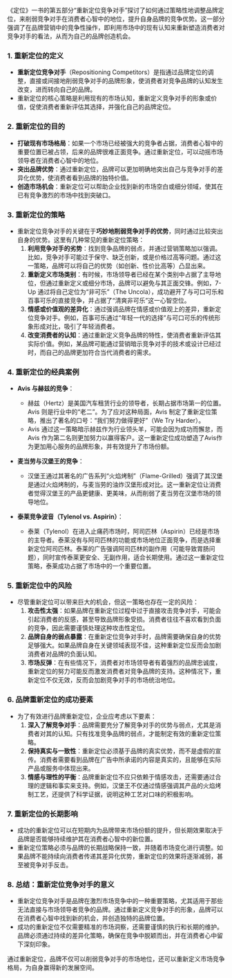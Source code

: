 《定位》一书的第五部分“重新定位竞争对手”探讨了如何通过策略性地调整品牌定位，来削弱竞争对手在消费者心智中的地位，提升自身品牌的竞争优势。这一部分强调了在品牌营销中的竞争性操作，即利用市场中的现有认知来重新塑造消费者对竞争对手的看法，从而为自己的品牌创造机会。

### 1. **重新定位的定义**
   - **重新定位竞争对手**（Repositioning Competitors）是指通过品牌定位的调整，直接或间接地削弱竞争对手的品牌形象，使消费者对竞争品牌的认知发生改变，进而转向自己的品牌。
   - 重新定位的核心策略是利用现有的市场认知，重新定义竞争对手的形象或价值，促使消费者重新评估其选择，并强化自己的品牌定位。

### 2. **重新定位的目的**
   - **打破现有市场格局**：如果一个市场已经被强大的竞争者占据，消费者心智中的重要位置已被占领，后来的品牌很难正面竞争。通过重新定位，可以动摇市场领导者在消费者心智中的地位。
   - **突出品牌优势**：通过重新定位，品牌可以更加明确地突出自己与竞争对手的差异化优势，使消费者看到品牌的独特价值。
   - **创造市场机会**：重新定位可以帮助企业找到新的市场空白或细分领域，使其在已有竞争激烈的市场中找到突破口。

### 3. **重新定位的策略**
   - 重新定位竞争对手的关键在于**巧妙地削弱竞争对手的优势**，同时通过比较突出自身的优势。这里有几种常见的重新定位策略：
     1. **利用竞争对手的劣势**：找到竞争品牌的弱点，并通过营销策略加以强调。比如，竞争对手可能过于保守、缺乏创新，或是价格过高等问题。通过这一策略，品牌可以将自己的优势（如创新、性价比高等）凸显出来。
     2. **重新定义市场类别**：有时候，市场领导者已经在某个类别中占据了主导地位，但通过重新定义或细分市场，品牌可以避免与其正面交锋。例如，7-Up 通过将自己定位为“非可乐”（The Uncola），成功避开了与可口可乐和百事可乐的直接竞争，并占据了“清爽非可乐”这一心智空位。
     3. **情感或价值观的差异化**：通过强调品牌在情感或价值观上的差异，重新定位竞争对手。例如，百事可乐通过“年轻一代的选择”与可口可乐的传统形象形成对比，吸引了年轻消费者。
     4. **改变消费者的认知**：通过重新定义竞争品牌的特性，使消费者重新评估其实际价值。例如，某品牌可能通过营销暗示竞争对手的技术或设计已经过时，而自己的品牌更加符合当代消费者的需求。

### 4. **重新定位的经典案例**
   - **Avis 与赫兹的竞争**：
     - 赫兹（Hertz）是美国汽车租赁行业的领导者，长期占据市场第一的位置。Avis 则是行业中的“老二”。为了应对这种局面，Avis 制定了重新定位策略，推出了著名的口号：“我们努力做得更好”（We Try Harder）。
     - Avis 通过这一策略暗示赫兹作为行业领头羊，可能会因为成功而懈怠，而 Avis 作为第二名则更加努力以赢得客户。这一重新定位成功塑造了Avis作为更加用心服务的品牌形象，并有效提升了市场份额。
   
   - **麦当劳与汉堡王的竞争**：
     - 汉堡王通过其著名的广告系列“火焰烤制”（Flame-Grilled）强调了其汉堡是通过火焰烤制的，与麦当劳的油炸汉堡形成对比。这一重新定位让消费者觉得汉堡王的产品更健康、更美味，从而削弱了麦当劳在汉堡市场的领导地位。

   - **泰莱竞争波音（Tylenol vs. Aspirin）**：
     - 泰莱（Tylenol）在进入止痛药市场时，阿司匹林（Aspirin）已经是市场的主导者。泰莱没有与阿司匹林的功能或市场地位正面竞争，而是选择重新定位阿司匹林。泰莱的广告强调阿司匹林的副作用（可能导致胃肠问题），同时宣传泰莱更安全、无副作用，适合长期使用。通过这一重新定位策略，泰莱成功占据了市场中的一个重要位置。

### 5. **重新定位中的风险**
   - 尽管重新定位可以带来巨大的机会，但这一策略也存在一定的风险：
     1. **攻击性太强**：如果品牌在重新定位过程中过于直接攻击竞争对手，可能会引起消费者的反感，甚至导致品牌形象受损。消费者往往不喜欢看到负面的竞争，因此需要谨慎处理这种攻击性定位。
     2. **品牌自身的弱点暴露**：在重新定位竞争对手时，品牌需要确保自身的优势足够强大。如果品牌自身在关键领域表现不佳，这种重新定位反而会加剧消费者对品牌的负面认知。
     3. **市场反弹**：在有些情况下，消费者对市场领导者有着强烈的品牌忠诚度，重新定位的努力可能反而激发消费者对竞争品牌的支持。这种情况下，重新定位不仅无效，反而会加剧竞争对手的市场统治地位。

### 6. **品牌重新定位的成功要素**
   - 为了有效进行品牌重新定位，企业应考虑以下要素：
     1. **深入了解竞争对手**：品牌需要充分了解竞争对手的优势与弱点，尤其是消费者对其的认知。只有找准竞争品牌的弱点，才能制定有效的重新定位策略。
     2. **保持真实与一致性**：重新定位必须基于品牌的真实优势，而不是虚假的宣传。消费者需要看到品牌在广告中所承诺的内容是真实的，且能够在实际产品或服务中体现出来。
     3. **情感与理性的平衡**：品牌重新定位不应只依赖于情感攻击，还需要通过合理的逻辑和事实来支持。例如，汉堡王不仅通过情感强调其产品的火焰烤制工艺，还提供了科学证据，说明这种工艺对口味的积极影响。

### 7. **重新定位的长期影响**
   - 成功的重新定位可以在短期内为品牌带来市场份额的提升，但长期效果取决于品牌是否能够持续维护其在消费者心智中的新位置。
   - 重新定位策略必须与品牌的长期战略保持一致，并随着市场变化进行调整。如果品牌不能持续向消费者传递其差异化优势，重新定位的效果将逐渐减弱，甚至被竞争对手反击。

### 8. **总结：重新定位竞争对手的意义**
   - 重新定位竞争对手是品牌在激烈市场竞争中的一种重要策略，尤其适用于那些无法直接与市场领导者竞争的品牌。通过重新定义竞争对手的形象，品牌可以在消费者心智中找到新的机会，并创造独特的品牌位置。
   - 成功的重新定位不仅需要精准的市场洞察，还需要谨慎的执行和长期的维护。品牌必须通过持续的差异化策略，确保在竞争中脱颖而出，并在消费者心中留下深刻印象。

通过重新定位，品牌不仅可以削弱竞争对手的市场地位，还可以重新定义市场竞争格局，为自身赢得新的发展空间。
